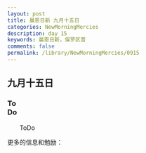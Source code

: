 ```yaml
---
layout: post
title: 晨恩日新 九月十五日
categories: NewMorningMercies
description: day 15
keywords: 晨恩日新，保罗区普
comments: false
permalink: /library/NewMorningMercies/0915
---
```


## 九月十五日

### To <br> Do

&emsp;&emsp;ToDo

更多的信息和勉励：[]()
